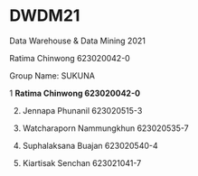 # DWDM21
Data Warehouse &amp; Data Mining 2021

Ratima Chinwong 623020042-0

Group Name: SUKUNA

1 **Ratima Chinwong 623020042-0**

2. Jennapa Phunanil 623020515-3

3. Watcharaporn Nammungkhun 623020535-7

4. Suphalaksana Buajan 623020540-4

5. Kiartisak Senchan 623021041-7
